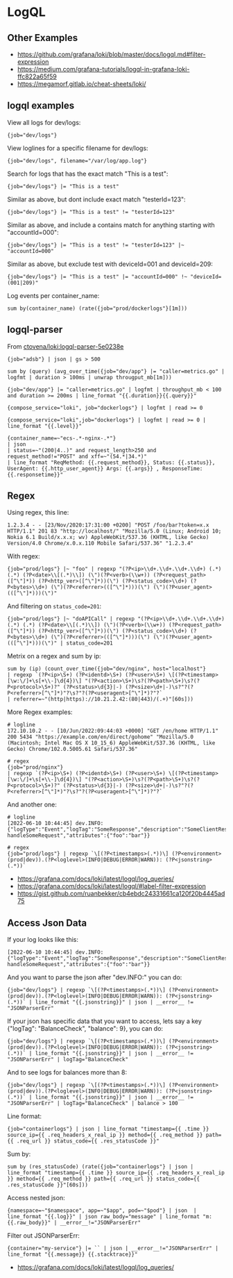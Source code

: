# LogQL

## Other Examples

- https://github.com/grafana/loki/blob/master/docs/logql.md#filter-expression
- https://medium.com/grafana-tutorials/logql-in-grafana-loki-ffc822a65f59
- https://megamorf.gitlab.io/cheat-sheets/loki/

## logql examples

View all logs for dev/logs:

```
{job="dev/logs"}
```

View loglines for a specific filename for dev/logs:

```
{job="dev/logs", filename="/var/log/app.log"}
```

Search for logs that has the exact match "This is a test":

```
{job="dev/logs"} |= "This is a test"
```

Similar as above, but dont include exact match "testerId=123":

```
{job="dev/logs"} |= "This is a test" != "testerId=123"
```

Similar as above, and include a contains match for anything starting with "accountId=000":

```
{job="dev/logs"} |= "This is a test" != "testerId=123" |~ "accountId=000"
```

Similar as above, but exclude test with deviceId=001 and deviceId=209:

```
{job="dev/logs"} |= "This is a test" |= "accountId=000" !~ "deviceId=(001|209)"
```

Log events per container_name:

```
sum by(container_name) (rate({job="prod/dockerlogs"}[1m]))
```

## logql-parser

From [ctovena/loki:logql-parser-5e0238e](https://hub.docker.com/layers/ctovena/loki/logql-parser-5e0238e/images/sha256-a326d3329c25729b111216bdb0bddb4b8e976a40954c8be4c5396f36a5fb4f23?context=explore)

```
{job="adsb"} | json | gs > 500
```

```
sum by (query) (avg_over_time({job="dev/app"} |= "caller=metrics.go" | logfmt | duration > 100ms | unwrap througput_mb[1m]))
```

```
{job="dev/app"} |= "caller=metrics.go" | logfmt | throughput_mb < 100 and duration >= 200ms | line_format "{{.duration}}{{.query}}"
```

```
{compose_service="loki", job="dockerlogs"} | logfmt | read >= 0
```

```
{compose_service="loki",job="dockerlogs"} | logfmt | read >= 0 | line_format "{{.level}}"
```

```
{container_name=~"ecs-.*-nginx-.*"} 
| json 
| status=~"(200|4..)" and request_length>250 and request_method!="POST" and xff=~"(54.*|34.*)" 
| line_format "ReqMethod: {{.request_method}}, Status: {{.status}}, UserAgent: {{.http_user_agent}} Args: {{.args}} , ResponseTime: {{.responsetime}}"
```

## Regex

Using regex, this line:

```
1.2.3.4 - - [23/Nov/2020:17:31:00 +0200] "POST /foo/bar?token=x.x HTTP/1.1" 201 83 "http://localhost/" "Mozilla/5.0 (Linux; Android 10; Nokia 6.1 Build/x.x.x; wv) AppleWebKit/537.36 (KHTML, like Gecko) Version/4.0 Chrome/x.0.x.110 Mobile Safari/537.36" "1.2.3.4"
```

With regex:

```
{job="prod/logs"} |~ "foo" | regexp "(?P<ip>\\d+.\\d+.\\d+.\\d+) (.*) (.*) (?P<date>\\[(.*)\\]) (\")(?P<verb>(\\w+)) (?P<request_path>([^\"]*)) (?P<http_ver>([^\"]*))(\") (?P<status_code>\\d+) (?P<bytes>\\d+) (\")(?P<referrer>(([^\"]*)))(\") (\")(?P<user_agent>(([^\"]*)))(\")"
```

And filtering on `status_code=201`:

```
{job="prod/logs"} |~ "doAPICall" | regexp "(?P<ip>\\d+.\\d+.\\d+.\\d+) (.*) (.*) (?P<date>\\[(.*)\\]) (\")(?P<verb>(\\w+)) (?P<request_path>([^\"]*)) (?P<http_ver>([^\"]*))(\") (?P<status_code>\\d+) (?P<bytes>\\d+) (\")(?P<referrer>(([^\"]*)))(\") (\")(?P<user_agent>(([^\"]*)))(\")" | status_code=201
```

Metrix on a regex and sum by ip:

```
sum by (ip) (count_over_time({job="dev/nginx", host="localhost"}
| regexp `(?P<ip>\S+) (?P<identd>\S+) (?P<user>\S+) \[(?P<timestamp>[\w:\/]+\s[+\\-]\d{4})\] "(?P<action>\S+)\s?(?P<path>\S+)\s?(?P<protocol>\S+)?" (?P<status>\d{3}|-) (?P<size>\d+|-)\s?"?(?P<referrer>[^\"]*)"?\s?"?(?P<useragent>[^\"]*)?"?`  
| referrer=~"(http|https)://10.21.2.42:(80|443)/(.+)"[60s]))
```

More Regex examples:

```
# logline
172.10.10.2 - - [10/Jun/2022:09:44:03 +0000] "GET /en/home HTTP/1.1" 200 5434 "https://example.com/en/direct/gohome" "Mozilla/5.0 (Macintosh; Intel Mac OS X 10_15_6) AppleWebKit/537.36 (KHTML, like Gecko) Chrome/102.0.5005.61 Safari/537.36"

# regex
{job="prod/nginx"}
| regexp `(?P<ip>\S+) (?P<identd>\S+) (?P<user>\S+) \[(?P<timestamp>[\w:\/]+\s[+\\-]\d{4})\] "(?P<action>\S+)\s?(?P<path>\S+)\s?(?P<protocol>\S+)?" (?P<status>\d{3}|-) (?P<size>\d+|-)\s?"?(?P<referrer>[^\"]*)"?\s?"?(?P<useragent>[^\"]*)?"?`
```

And another one:

```
# logline
[2022-06-10 10:44:45] dev.INFO: {"logType":"Event","logTag":"SomeResponse","description":"SomeClientResponse: handleSomeRequest","attributes":{"foo":"bar"}}

# regex
{job="prod/logs"} | regexp `\[(?P<timestamps>(.*))\] (?P<environment>(prod|dev)).(?P<loglevel>(INFO|DEBUG|ERROR|WARN)): (?P<jsonstring>(.*))`
```

- https://grafana.com/docs/loki/latest/logql/log_queries/
- https://grafana.com/docs/loki/latest/logql/#label-filter-expression
- https://gist.github.com/ruanbekker/cb4ebdc24331661ca120f20b4445ad75

## Access Json Data

If your log looks like this:

```
[2022-06-10 10:44:45] dev.INFO: {"logType":"Event","logTag":"SomeResponse","description":"SomeClientResponse: handleSomeRequest","attributes":{"foo":"bar"}}
```

And you want to parse the json after "dev.INFO:" you can do:

```
{job="dev/logs"} | regexp `\[(?P<timestamps>(.*))\] (?P<environment>(prod|dev)).(?P<loglevel>(INFO|DEBUG|ERROR|WARN)): (?P<jsonstring>(.*))` | line_format "{{.jsonstring}}" | json | __error__ != "JSONParserErr"
```

If your json has specific data that you want to access, lets say a key {"logTag": "BalanceCheck", "balance": 9}, you can do:

```
{job="dev/logs"} | regexp `\[(?P<timestamps>(.*))\] (?P<environment>(prod|dev)).(?P<loglevel>(INFO|DEBUG|ERROR|WARN)): (?P<jsonstring>(.*))` | line_format "{{.jsonstring}}" | json | __error__ != "JSONParserErr" | logTag="BalanceCheck"
```

And to see logs for balances more than 8:

```
{job="dev/logs"} | regexp `\[(?P<timestamps>(.*))\] (?P<environment>(prod|dev)).(?P<loglevel>(INFO|DEBUG|ERROR|WARN)): (?P<jsonstring>(.*))` | line_format "{{.jsonstring}}" | json | __error__ != "JSONParserErr" | logTag="BalanceCheck" | balance > 100
```

Line format:

```
{job="containerlogs"} | json | line_format "timestamp={{ .time }} source_ip={{ .req_headers_x_real_ip }} method={{ .req_method }} path={{ .req_url }} status_code={{ .res_statusCode }}"
```

Sum by:

```
sum by (res_statusCode) (rate({job="containerlogs"} | json | line_format "timestamp={{ .time }} source_ip={{ .req_headers_x_real_ip }} method={{ .req_method }} path={{ .req_url }} status_code={{ .res_statusCode }}"[60s])) 
```

Access nested json:

```
{namespace=~"$namespace", app=~"$app", pod=~"$pod"} | json  | line_format "{{.log}}" | json raw_body="message" | line_format "m: {{.raw_body}}" | __error__!="JSONParserErr"
```

Filter out JSONParserErr:

```
{container="my-service"} |= `` | json | __error__!="JSONParserErr" | line_format "{{.message}} {{.stacktrace}}"
```

- https://grafana.com/docs/loki/latest/logql/log_queries/
